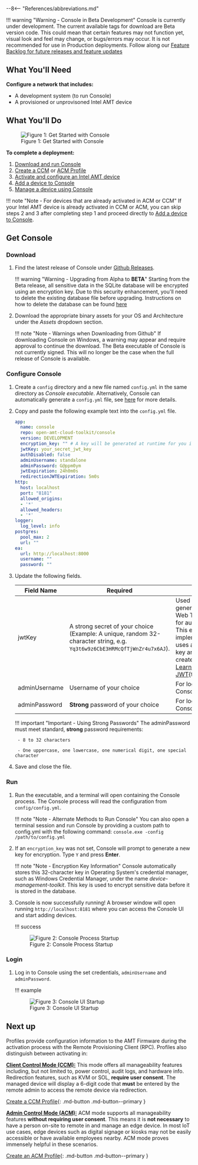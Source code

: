 --8<-- "References/abbreviations.md"

!!! warning "Warning - Console in Beta Development"
    Console is currently under development. The current available tags for download are Beta version code. This could mean that certain features may not function yet, visual look and feel may change, or bugs/errors may occur. It is not recommended for use in Production deployments. Follow along our [Feature Backlog for future releases and feature updates](https://github.com/orgs/open-amt-cloud-toolkit/projects/10)

## What You'll Need

**Configure a network that includes:**

-  A development system (to run Console)
-  A provisioned or unprovisoned Intel AMT device

## What You'll Do

<figure class="figure-image">
  <img src="..\..\..\assets\images\Console_GetStarted.png" alt="Figure 1: Get Started with Console">
  <figcaption>Figure 1: Get Started with Console</figcaption>
</figure>

**To complete a deployment:**

1. [Download and run Console](#get-console)
2. [Create a CCM](createProfileCCM.md) or [ACM Profile](createProfileACM.md)
3. [Activate and configure an Intel AMT device](activateDevice.md)
4. [Add a device to Console](addDevice.md)
5. [Manage a device using Console](manageDevice.md)

!!! note "Note - For devices that are already activated in ACM or CCM"
    If your Intel AMT device is already activated in CCM or ACM, you can skip steps 2 and 3 after completing step 1 and proceed directly to [Add a device to Console](addDevice.md).


## Get Console

### Download

1. Find the latest release of Console under [Github Releases](https://github.com/open-amt-cloud-toolkit/console/releases/latest).

    !!! warning "Warning - Upgrading from Alpha to **BETA**"
        Starting from the Beta release, all sensitive data in the SQLite database will be encrypted using an encryption key. Due to this security enhancement, you'll need to delete the existing database file before upgrading. Instructions on how to delete the database can be found [here](../../Reference/Console/upgrade.md/#upgrading-from-alpha-to-beta)

2. Download the appropriate binary assets for your OS and Architecture under the *Assets* dropdown section.

    !!! note "Note - Warnings when Downloading from Github"
        If downloading Console on Windows, a warning may appear and require approval to continue the download. The Beta executable of Console is not currently signed. This will no longer be the case when the full release of Console is available. 

### Configure Console

1. Create a `config` directory and a new file named `config.yml` in the same directory as *Console executable*. Alternatively, Console can automatically generate a `config.yml` file, see [here](../../Reference/Console/configuration.md/#using-configyml) for more details.

2. Copy and paste the following example text into the `config.yml` file.

    ```yml hl_lines="6 8 9"
    app:
      name: console
      repo: open-amt-cloud-toolkit/console
      version: DEVELOPMENT
      encryption_key: "" # A key will be generated at runtime for you if not provided
      jwtKey: your_secret_jwt_key
      authDisabled: false
      adminUsername: standalone
      adminPassword: G@ppm0ym
      jwtExpiration: 24h0m0s
      redirectionJWTExpiration: 5m0s
    http:
      host: localhost
      port: "8181"
      allowed_origins:
      - '*'
      allowed_headers:
      - '*'
    logger:
      log_level: info
    postgres:
      pool_max: 2
      url: ""
    ea:
      url: http://localhost:8000
      username: ""
      password: ""
    ```

3. Update the following fields.

    | Field Name     | Required                              | Usage                    |
    | -------------- | ------------------------------------- | ------------------------ |
    | jwtKey         | A strong secret of your choice (Example: A unique, random 32-character string, e.g. `Yq3t6w9z6CbE3HRMcQfTjWnZr4u7x6AJ`). | Used when generating a JSON Web Token (JWT) for authentication. This example implementation uses a symmetrical key and HS256 to create the signature. [Learn more about JWT](https://jwt.io/introduction){target=_blank}.|
    | adminUsername  | Username of your choice               | For logging into Console |
    | adminPassword  | **Strong** password of your choice    | For logging into Console |

    !!! important "Important - Using Strong Passwords"
        The adminPassword must meet standard, **strong** password requirements:

        - 8 to 32 characters

        - One uppercase, one lowercase, one numerical digit, one special character

4. Save and close the file.

### Run

1. Run the executable, and a terminal will open containing the Console process. The Console process will read the configuration from `config/config.yml`. 

    !!! note "Note - Alternate Methods to Run Console"
        You can also open a terminal session and run Console by providing a custom path to config.yml with the following command:
        ```console.exe -config /path/to/config.yml```

2. If an `encryption_key` was not set, Console will prompt to generate a new key for encryption. Type `Y` and press **Enter**.

    !!! note "Note - Encryption Key Information"
        Console automatically stores this 32-character key in Operating System's credential manager, such as Windows Credential Manager, under the name *device-management-toolkit*. This key is used to encrypt sensitive data before it is stored in the database.

3. Console is now successfully running! A browser window will open running `http://localhost:8181` where you can access the Console UI and start adding devices.

    !!! success
        <figure class="figure-image">
          <img src="..\..\..\assets\images\Console_Start.png" alt="Figure 2: Console Process Startup">
          <figcaption>Figure 2: Console Process Startup</figcaption>
        </figure>

### Login

1. Log in to Console using the set credentials, `adminUsername` and `adminPassword`.

    !!! example
        <figure class="figure-image">
          <img src="..\..\..\assets\images\Console_UIStart.png" alt="Figure 3: Console UI Startup">
          <figcaption>Figure 3: Console UI Startup</figcaption>
        </figure>


## Next up

Profiles provide configuration information to the AMT Firmware during the activation process with the Remote Provisioning Client (RPC). Profiles also distinguish between activating in: 

**[Client Control Mode (CCM):](createProfileCCM.md)** This mode offers all manageability features including, but not limited to, power control, audit logs, and hardware info. Redirection features, such as KVM or SOL, **require user consent**. The managed device will display a 6-digit code that **must** be entered by the remote admin to access the remote device via redirection.

[Create a CCM Profile](createProfileCCM.md){: .md-button .md-button--primary }

**[Admin Control Mode (ACM):](createProfileACM.md)** ACM mode supports all manageability features **without requiring user consent**. This means it is **not necessary** to have a person on-site to remote in and manage an edge device. In most IoT use cases, edge devices such as digital signage or kiosks may not be easily accessible or have available employees nearby. ACM mode proves immensely helpful in these scenarios.

[Create an ACM Profile](createProfileACM.md){: .md-button .md-button--primary }